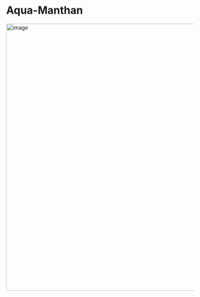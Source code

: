 # Aqua-Manthan

<img width="1116" height="718" alt="image" src="https://github.com/user-attachments/assets/1587c152-205c-40d6-a009-6334b5b8c364" />

